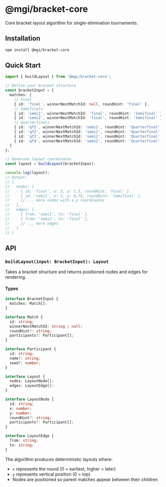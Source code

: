 # @mgi/bracket-core

Core bracket layout algorithm for single-elimination tournaments.

## Installation

```bash
npm install @mgi/bracket-core
```

## Quick Start

```typescript
import { buildLayout } from '@mgi/bracket-core';

// Define your bracket structure
const bracketInput = {
  matches: [
    // Final
    { id: 'final', winnerNextMatchId: null, roundHint: 'Final' },
    // Semifinals
    { id: 'semi1', winnerNextMatchId: 'final', roundHint: 'Semifinal' },
    { id: 'semi2', winnerNextMatchId: 'final', roundHint: 'Semifinal' },
    // Quarterfinals
    { id: 'qf1', winnerNextMatchId: 'semi1', roundHint: 'Quarterfinal' },
    { id: 'qf2', winnerNextMatchId: 'semi1', roundHint: 'Quarterfinal' },
    { id: 'qf3', winnerNextMatchId: 'semi2', roundHint: 'Quarterfinal' },
    { id: 'qf4', winnerNextMatchId: 'semi2', roundHint: 'Quarterfinal' },
  ]
};

// Generate layout coordinates
const layout = buildLayout(bracketInput);

console.log(layout);
// Output:
// {
//   nodes: [
//     { id: 'final', x: 3, y: 1.5, roundHint: 'Final' },
//     { id: 'semi1', x: 2, y: 0.75, roundHint: 'Semifinal' },
//     // ... more nodes with x,y coordinates
//   ],
//   edges: [
//     { from: 'semi1', to: 'final' },
//     { from: 'semi2', to: 'final' },
//     // ... more edges
//   ]
// }
```

## API

### `buildLayout(input: BracketInput): Layout`

Takes a bracket structure and returns positioned nodes and edges for rendering.

#### Types

```typescript
interface BracketInput {
  matches: Match[];
}

interface Match {
  id: string;
  winnerNextMatchId: string | null;
  roundHint?: string;
  participants?: Participant[];
}

interface Participant {
  id: string;
  name?: string;
  seed?: number;
}

interface Layout {
  nodes: LayoutNode[];
  edges: LayoutEdge[];
}

interface LayoutNode {
  id: string;
  x: number;
  y: number;
  roundHint?: string;
  participants?: Participant[];
}

interface LayoutEdge {
  from: string;
  to: string;
}
```

The algorithm produces deterministic layouts where:
- `x` represents the round (0 = earliest, higher = later)
- `y` represents vertical position (0 = top)
- Nodes are positioned so parent matches appear between their children
